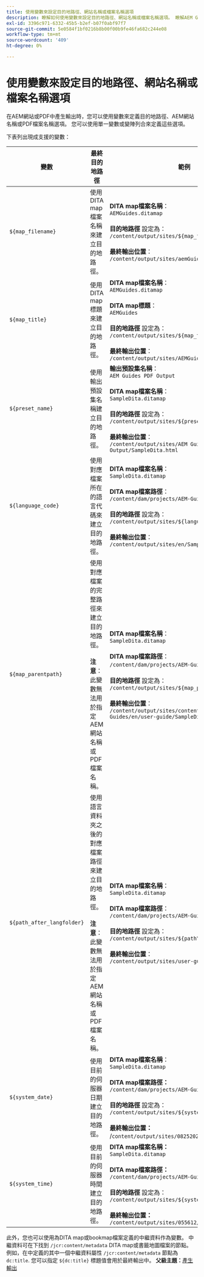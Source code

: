 ```yaml
---
title: 使用變數來設定目的地路徑、網站名稱或檔案名稱選項
description: 瞭解如何使用變數來設定目的地路徑、網站名稱或檔案名稱選項。 瞭解AEM Guides支援的現成可用變數。
exl-id: 3396c971-6332-45b5-b2ef-b07f0abf97f7
source-git-commit: 5e0584f1bf0216b8b00f00b9fe46fa682c244e08
workflow-type: tm+mt
source-wordcount: '409'
ht-degree: 0%

---
```


# 使用變數來設定目的地路徑、網站名稱或檔案名稱選項


在AEM網站或PDF中產生輸出時，您可以使用變數來定義目的地路徑、AEM網站名稱或PDF檔案名稱選項。 您可以使用單一變數或變陣列合來定義這些選項。

下表列出現成支援的變數：

| 變數 | 最終目的地路徑 | 範例 |
| --- | --- | --- |
| `${map_filename}` | 使用DITA map檔案名稱來建立目的地路徑。 | **DITA map檔案名稱**：<br>`AEMGuides.ditamap`<br><br>**目的地路徑** 設定為：<br>`/content/output/sites/${map_filename}`<br><br>**最終輸出位置**：<br>`/content/output/sites/aemGuides/AEMGuides.html` |
| `${map_title}` | 使用DITA map標題來建立目的地路徑。 | **DITA map檔案名稱**：<br>`AEMGuides.ditamap`<br><br>**DITA map標題**：<br>`AEMGuides`<br><br>**目的地路徑** 設定為：<br>`/content/output/sites/${map_title}`<br><br>**最終輸出位置**：<br>`/content/output/sites/AEMGuides/AEMGuides.html` |
| `${preset_name}` | 使用輸出預設集名稱建立目的地路徑。 | **輸出預設集名稱**：<br>`AEM Guides PDF Output`<br><br>**DITA map檔案名稱**：<br>`SampleDita.ditamap`<br><br>**目的地路徑** 設定為：<br>`/content/output/sites/${preset_name}`<br><br>**最終輸出位置**：<br>`/content/output/sites/AEM Guides PDF Output/SampleDita.html` |
| `${language_code}` | 使用對應檔案所在的語言代碼來建立目的地路徑。 | **DITA map檔案名稱**：<br>`SampleDita.ditamap`<br><br>**DITA map檔案路徑**：<br>`/content/dam/projects/AEM-Guides/en/user-guide/`<br><br>**目的地路徑** 設定為：<br>`/content/output/sites/${language_code}`<br><br>**最終輸出位置**：<br>`/content/output/sites/en/SampleDita.html` |
| `${map_parentpath}` | 使用對應檔案的完整路徑來建立目的地路徑。<br><br>**注意**：此變數無法用於指定AEM網站名稱或PDF檔案名稱。 | **DITA map檔案名稱**：<br>`SampleDita.ditamap`<br><br>**DITA map檔案路徑**：<br>`/content/dam/projects/AEM-Guides/en/user-guide`/<br><br>**目的地路徑** 設定為：<br>`/content/output/sites/${map_parentpath}`<br><br>**最終輸出位置**：<br>`/content/output/sites/content/dam/projects/AEM-Guides/en/user-guide/SampleDita.html` |
| `${path_after_langfolder}` | 使用語言資料夾之後的對應檔案路徑來建立目的地路徑。<br><br>**注意**：此變數無法用於指定AEM網站名稱或PDF檔案名稱。 | **DITA map檔案名稱**：<br>`SampleDita.ditamap`<br><br>**DITA map檔案路徑**：<br>`/content/dam/projects/AEM-Guides/en/user-guide/`<br><br>**目的地路徑** 設定為：<br>`/content/output/sites/${path\_after\_langfolder}`<br><br>**最終輸出位置**：<br>`/content/output/sites/user-guide/SampleDita.html` |
| `${system_date}` | 使用目前的伺服器日期建立目的地路徑。 | **DITA map檔案名稱**： <br> `SampleDita.ditamap` <br><br> **DITA map檔案路徑：** <br> `/content/dam/projects/AEM-Guides/en/user-guide/` <br><br> **目的地路徑** 設定為： <br> `/content/output/sites/${system_date}` <br> <br> **最終輸出位置：** <br> /`content/output/sites/08252023/SampleDita.html` |
| `${system_time}` | 使用目前的伺服器時間建立目的地路徑。 | **DITA map檔案名稱：** <br>`SampleDita.ditamap` <br> <br> **DITA map檔案路徑：** <br>`/content/dam/projects/AEM-Guides/en/user-guide/` <br><Br>**目的地路徑** 設定為： <br> `/content/output/sites/${system_time}`<br><br>**最終輸出位置：**<br>`/content/output/sites/055612/SampleDita.html` |

此外，您也可以使用為DITA map或bookmap檔案定義的中繼資料作為變數。 中繼資料可在下找到 `/jcr:content/metadata` DITA map或書籤地圖檔案的節點。 例如，在中定義的其中一個中繼資料屬性 `/jcr:content/metadata` 節點為 `dc:title`. 您可以指定 `${dc:title}` 標題值會用於最終輸出中。
**父級主題：**[&#x200B;產生輸出](generate-output.md)
